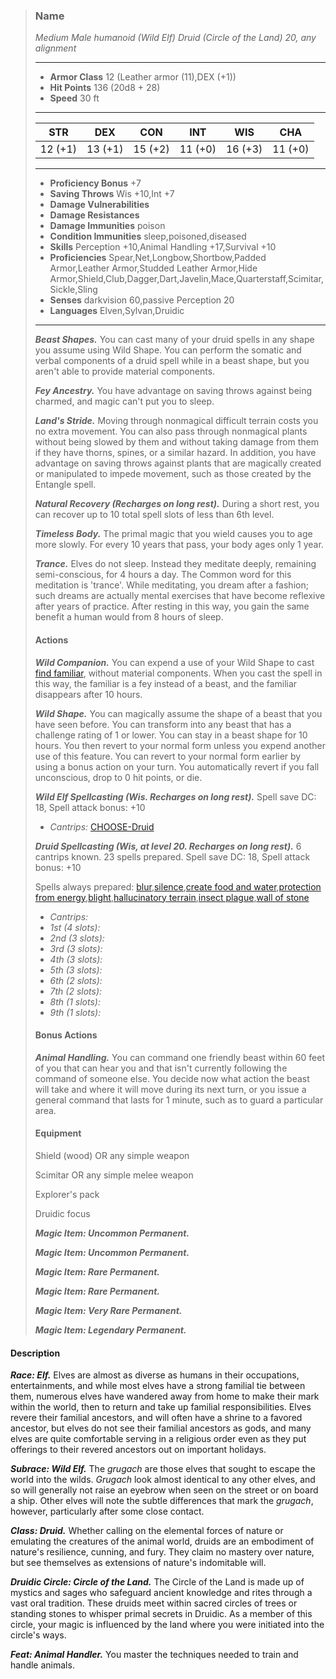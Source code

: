 >### Name
>*Medium Male humanoid (Wild Elf) Druid (Circle of the Land) 20, any alignment*
>___
>- **Armor Class** 12 (Leather armor (11),DEX (+1))
>- **Hit Points** 136 (20d8 + 28)
>- **Speed** 30 ft
>___
>|**STR**|**DEX**|**CON**|**INT**|**WIS**|**CHA**|
>|:-:|:-:|:-:|:-:|:-:|:-:|
>|12 (+1)|13 (+1)|15 (+2)|11 (+0)|16 (+3)|11 (+0)|
>___
>- **Proficiency Bonus** +7
>- **Saving Throws** Wis +10,Int +7
>- **Damage Vulnerabilities** 
>- **Damage Resistances** 
>- **Damage Immunities** poison
>- **Condition Immunities** sleep,poisoned,diseased
>- **Skills** Perception +10,Animal Handling +17,Survival +10
>- **Proficiencies** Spear,Net,Longbow,Shortbow,Padded Armor,Leather Armor,Studded Leather Armor,Hide Armor,Shield,Club,Dagger,Dart,Javelin,Mace,Quarterstaff,Scimitar,Sickle,Sling
>- **Senses** darkvision 60,passive Perception 20
>- **Languages** Elven,Sylvan,Druidic
>___
>***Beast Shapes.*** You can cast many of your druid spells in any shape you assume using Wild Shape. You can perform the somatic and verbal components of a druid spell while in a beast shape, but you aren't able to provide material components.
>
>***Fey Ancestry.*** You have advantage on saving throws against being charmed, and magic can't put you to sleep.
>
>***Land's Stride.*** Moving through nonmagical difficult terrain costs you no extra movement. You can also pass through nonmagical plants without being slowed by them and without taking damage from them if they have thorns, spines, or a similar hazard. In addition, you have advantage on saving throws against plants that are magically created or manipulated to impede movement, such as those created by the Entangle spell.
>
>***Natural Recovery (Recharges on long rest).*** During a short rest, you can recover up to 10 total spell slots of less than 6th level.
>
>***Timeless Body.*** The primal magic that you wield causes you to age more slowly. For every 10 years that pass, your body ages only 1 year.
>
>***Trance.*** Elves do not sleep. Instead they meditate deeply, remaining semi-conscious, for 4 hours a day. The Common word for this meditation is 'trance'. While meditating, you dream after a fashion; such dreams are actually mental exercises that have become reflexive after years of practice. After resting in this way, you gain the same benefit a human would from 8 hours of sleep.
>
>#### Actions
>***Wild Companion.*** You can expend a use of your Wild Shape to cast [find familiar](http://azgaarnoth.tedneward.com/magic/spells/find-familiar/), without material components. When you cast the spell in this way, the familiar is a fey instead of a beast, and the familiar disappears after 10 hours.
>
>***Wild Shape.*** You can magically assume the shape of a beast that you have seen before. You can transform into any beast that has a challenge rating of 1 or lower. You can stay in a beast shape for 10 hours. You then revert to your normal form unless you expend another use of this feature. You can revert to your normal form earlier by using a bonus action on your turn. You automatically revert if you fall unconscious, drop to 0 hit points, or die.
>
>***Wild Elf Spellcasting (Wis. Recharges on long rest).*** Spell save DC: 18, Spell attack bonus: +10
>
>* *Cantrips:* [CHOOSE-Druid](http://azgaarnoth.tedneward.com/magic/spells/CHOOSE-Druid/)
>
>
>***Druid Spellcasting (Wis, at level 20. Recharges on long rest).*** 6 cantrips known. 23 spells prepared. Spell save DC: 18, Spell attack bonus: +10
>
>Spells always prepared: [blur](http://azgaarnoth.tedneward.com/magic/spells/blur/),[silence](http://azgaarnoth.tedneward.com/magic/spells/silence/),[create food and water](http://azgaarnoth.tedneward.com/magic/spells/create-food-and-water/),[protection from energy](http://azgaarnoth.tedneward.com/magic/spells/protection-from-energy/),[blight](http://azgaarnoth.tedneward.com/magic/spells/blight/),[hallucinatory terrain](http://azgaarnoth.tedneward.com/magic/spells/hallucinatory-terrain/),[insect plague](http://azgaarnoth.tedneward.com/magic/spells/insect-plague/),[wall of stone](http://azgaarnoth.tedneward.com/magic/spells/wall-of-stone/)
>
>* *Cantrips:* 
>* *1st (4 slots):* 
>* *2nd (3 slots):* 
>* *3rd (3 slots):* 
>* *4th (3 slots):* 
>* *5th (3 slots):* 
>* *6th (2 slots):* 
>* *7th (2 slots):* 
>* *8th (1 slots):* 
>* *9th (1 slots):* 
>
>
>
>#### Bonus Actions
>***Animal Handling.*** You can command one friendly beast within 60 feet of you that can hear you and that isn't currently following the command of someone else. You decide now what action the beast will take and where it will move during its next turn, or you issue a general command that lasts for 1 minute, such as to guard a particular area.
>
>
>#### Equipment
>Shield (wood) OR any simple weapon
>
>Scimitar OR any simple melee weapon
>
>Explorer's pack
>
>Druidic focus
>
>***Magic Item: Uncommon Permanent.***
>
>***Magic Item: Uncommon Permanent.***
>
>***Magic Item: Rare Permanent.***
>
>***Magic Item: Rare Permanent.***
>
>***Magic Item: Very Rare Permanent.***
>
>***Magic Item: Legendary Permanent.***
>

#### Description
***Race: Elf.*** Elves are almost as diverse as humans in their occupations, entertainments, and while most elves have a strong familial tie between them, numerous elves have wandered away from home to make their mark within the world, then to return and take up familial responsibilities. Elves revere their familial ancestors, and will often have a shrine to a favored ancestor, but elves do not see their familial ancestors as gods, and many elves are quite comfortable serving in a religious order even as they put offerings to their revered ancestors out on important holidays.

***Subrace: Wild Elf.*** The *grugach* are those elves that sought to escape the world into the wilds. *Grugach* look almost identical to any other elves, and so will generally not raise an eyebrow when seen on the street or on board a ship. Other elves will note the subtle differences that mark the *grugach*, however, particularly after some close contact.

***Class: Druid.*** Whether calling on the elemental forces of nature or emulating the creatures of the animal world, druids are an embodiment of nature's resilience, cunning, and fury. They claim no mastery over nature, but see themselves as extensions of nature's indomitable will.

***Druidic Circle: Circle of the Land.*** The Circle of the Land is made up of mystics and sages who safeguard ancient knowledge and rites through a vast oral tradition. These druids meet within sacred circles of trees or standing stones to whisper primal secrets in Druidic. As a member of this circle, your magic is influenced by the land where you were initiated into the circle's ways.

***Feat: Animal Handler.*** You master the techniques needed to train and handle animals.



